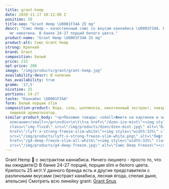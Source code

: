 ```yaml
---
title: grant-hemp
date: 2020-11-17 10:12:00 Z
position: 10
title-seo: "Grant Hemp \U0001F34A 25 mg"
descr: "Снюс Hemp — качественный снюс со вкусом каннабиса \U0001F34A. Крепость 25
  мг никотина. В банке 24-27 порций белого цвета."
product-name: "Grant Hemp \U0001F34A 25 mg"
product-alt: Снюс Grant Hemp
strong: Крепкий
brand: Grant
composition: Белый
price: 215
opt-price: 200
image: "/img/products/grant/grant-hemp.jpg"
availability-descr: В наличии
has_availability: true
gramm: '17,5'
nicotine: 25
portions: 24-27
taste: "Каннабис \U0001F34A"
form: Белый порции slim
composition-product: Вода, соль, целлюлоза, никотиновый экстракт, поваренная сода,
  пищевой ароматизатор.
similar-product_body: "<p>Похожие товары: <small>Жмите на картинки и читайте полное
  описание</small></p>\n<div>\n\t\t<a href=\"/dzen-ice-mint\"><img style=\"width:32%\"
  class=\"img-fluid\" src=\"/img/products/dzen/dzen-mint.jpg\" alt=\"Dzen Ice Mint\"></a>\n\t\t<a
  href=\"/lyft-x-strong-freeze-slim-white\"><img style=\"width:32%\" class=\"img-fluid\"
  src=\"/img/products/lyft-x-strong-freeze-slim-white.png\" alt=\"Лифт фриз\"></a>\n<a
  href=\"/g4-deep-freeze-slim-all-white\"><img style=\"width:32%\" class=\"img-fluid\"
  src=\"/img/products/g4-deep-freeze.jpg\" alt=\"Снюс Deep Freeze\"></a>\n</div>"
---
```


Grant Hemp 🌱 с экстрактом каннабиса. Ничего лишнего - просто то, что вы ожидаете😉 В банке 24-27 порций, порции slim и белого цвета. Крепость 25 мг/г.У данного бренда есть и другие представители c различными вкусами (экстракт канабиса, лесная ягода, спелая дыня, апельсин) Смотреть всю линейку grant: <a href="/grant-snus">Grant Snus</a>